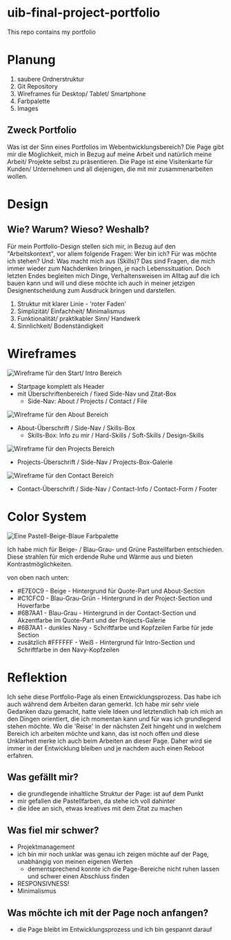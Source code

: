 # uib-final-project-portfolio
This repo contains my portfolio

# Planung

1. saubere Ordnerstruktur
2. Git Repository
3. Wireframes für Desktop/ Tablet/ Smartphone
4. Farbpalette
5. Images

## Zweck Portfolio
Was ist der Sinn eines Portfolios im Webentwicklungsbereich? Die Page gibt mir die Möglichkeit, mich in Bezug auf meine Arbeit und natürlich meine Arbeit/ Projekte selbst zu präsentieren. Die Page ist eine Visitenkarte für Kunden/ Unternehmen und all diejenigen, die mit mir zusammenarbeiten wollen.

# Design
## Wie? Warum? Wieso? Weshalb?
Für mein Portfolio-Design stellen sich mir, in Bezug auf den "Arbeitskontext", vor allem folgende Fragen: Wer bin ich? Für was möchte ich stehen? Und: Was macht mich aus (Skills)?
Das sind Fragen, die mich immer wieder zum Nachdenken bringen, je nach Lebenssituation. Doch letzten Endes begleiten mich Dinge, Verhaltensweisen im Alltag auf die ich bauen kann und will und diese möchte ich auch in meiner jetzigen Designentscheidung zum Ausdruck bringen und darstellen.

1. Struktur mit klarer Linie - 'roter Faden'
2. Simplizität/ Einfachheit/ Minimalismus
3. Funktionalität/ praktikabler Sinn/ Handwerk
4. Sinnlichkeit/ Bodenständigkeit

# Wireframes

![Wireframe für den Start/ Intro Bereich](https://github.com/Abri11/uib-final-project-portfolio/blob/main/img/start-wireframe-portfolio.jpg "Wireframe für den Start/ Intro Bereich")

+ Startpage komplett als Header 
+ mit Überschriftenbereich / fixed Side-Nav und Zitat-Box
    + Side-Nav: About / Projects / Contact / File

![Wireframe für den About Bereich](https://github.com/Abri11/uib-final-project-portfolio/blob/main/img/about-wireframe-portfolio.jpg "Wireframe für den About Bereich")

+ About-Überschrift  / Side-Nav / Skills-Box
    + Skills-Box: Info zu mir / Hard-Skills / Soft-Skills / Design-Skills

![Wireframe für den Projects Bereich](https://github.com/Abri11/uib-final-project-portfolio/blob/main/img/projects-wireframe-portfoli.jpg "Wireframe für den Projects Bereich")

+ Projects-Überschrift / Side-Nav / Projects-Box-Galerie

![Wireframe für den Contact Bereich](https://github.com/Abri11/uib-final-project-portfolio/blob/main/img/contact-wireframe-portfolio.jpg "Wireframe für den Contact Bereich")

+ Contact-Überschrift / Side-Nav / Contact-Info / Contact-Form / Footer

# Color System

![Eine Pastell-Beige-Blaue Farbpalette](https://github.com/Abri11/uib-final-project-portfolio/blob/main/img/Color%20Hunt%20Palette%20e7e0c9c1cfc06b7aa111324d.png "Eine Pastell-Beige-Blaue Farbpalette")

Ich habe mich für Beige- / Blau-Grau- und Grüne Pastellfarben entschieden. Diese strahlen für mich erdende Ruhe und Wärme aus und bieten Kontrastmöglichkeiten.

von oben nach unten:
+ #E7E0C9 - Beige - Hintergrund für Quote-Part und About-Section
+ #C1CFC0 - Blau-Grau-Grün - Hintergrund in der Project-Section und Hoverfarbe
+ #6B7AA1 - Blau-Grau - Hintergrund in der Contact-Section und Akzentfarbe im Quote-Part und der Projects-Galerie
+ #6B7AA1 - dunkles Navy - Schriftfarbe und Kopfzeilen Farbe für jede Section
+ zusätzlich #FFFFFF - Weiß - Hintergrund für Intro-Section und Schriftfarbe in den Navy-Kopfzeilen

# Reflektion

Ich sehe diese Portfolio-Page als einen Entwicklungsprozess. Das habe ich auch während dem Arbeiten daran gemerkt. Ich habe mir sehr viele Gedanken dazu gemacht, hatte viele Ideen und letztendlich hab ich mich an den Dingen orientiert, die ich momentan kann und für was ich grundlegend stehen möchte. Wo die 'Reise' in der nächsten Zeit hingeht und in welchem Bereich ich arbeiten möchte und kann, das ist noch offen und diese Unklarheit merke ich auch beim Arbeiten an dieser Page.
Daher wird sie immer in der Entwicklung bleiben und je nachdem auch einen Reboot erfahren.

## Was gefällt mir?

+ die grundlegende inhaltliche Struktur der Page: ist auf dem Punkt
+ mir gefallen die Pastellfarben, da stehe ich voll dahinter
+ die Idee an sich, etwas kreatives mit dem Zitat zu machen


## Was fiel mir schwer?

+ Projektmanagement
+ ich bin mir noch unklar was genau ich zeigen möchte auf der Page, unabhängig von meinen eigenen Werten
    + dementsprechend konnte  ich die Page-Bereiche nicht ruhen lassen und schwer einen Abschluss finden
+  RESPONSIVNESS!
+ Minimalismus

## Was möchte ich mit der Page noch anfangen?

+ die Page bleibt im Entwicklungsprozess und ich bin gespannt darauf